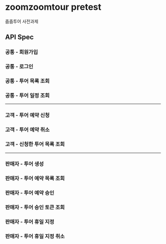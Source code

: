 # zoomzoomtour pretest

줌줌투어 사전과제

## API Spec

### 공통 - 회원가입

### 공통 - 로그인

### 공통 - 투어 목록 조회

### 공통 - 투어 일정 조회

---

### 고객 - 투어 예약 신청

### 고객 - 투어 예약 취소

### 고객 - 신청한 투어 목록 조회

---

### 판매자 - 투어 생성

### 판매자 - 투어 예약 목록 조회

### 판매자 - 투어 예약 승인

### 판매자 - 투어 승인 토큰 조회

### 판매자 - 투어 휴일 지정

### 판매자 - 투어 휴일 지정 취소
